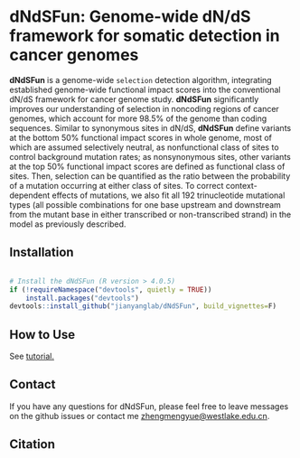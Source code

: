 # dNdSFun: Genome-wide dN/dS framework for somatic detection in cancer genomes

**dNdSFun** is a genome-wide `selection` detection algorithm, integrating established genome-wide functional impact scores into the conventional dN/dS framework for cancer genome study. **dNdSFun** significantly improves our understanding of selection in noncoding regions of cancer genomes, which account for more 98.5% of the genome than coding sequences. Similar to synonymous sites in dN/dS, **dNdSFun** define variants at the bottom 50% functional impact scores in whole genome, most of which are assumed selectively neutral, as nonfunctional class of sites to control background mutation rates; as nonsynonymous sites, other variants at the top 50% functional impact scores are defined as functional class of sites. Then, selection can be quantified as the ratio between the probability of a mutation occurring at either class of sites. To correct context-dependent effects of mutations, we also fit all 192 trinucleotide mutational types (all possible combinations for one base upstream and downstream from the mutant base in either transcribed or non-transcribed strand) in the model as previously described.

## Installation
```R

# Install the dNdSFun (R version > 4.0.5)
if (!requireNamespace("devtools", quietly = TRUE))
    install.packages("devtools")
devtools::install_github("jianyanglab/dNdSFun", build_vignettes=F)
```


## How to Use 
See [tutorial.](https://jianyanglab.github.io/dNdSFun/)


## Contact
If you have any questions for dNdSFun, please feel free to leave messages on the github issues or contact me <zhengmengyue@westlake.edu.cn>.   


## Citation
